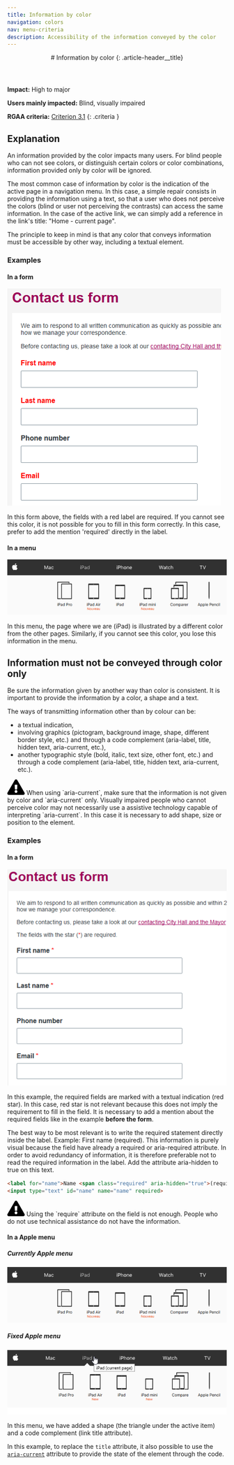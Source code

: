 ```yaml
---
title: Information by color
navigation: colors
nav: menu-criteria
description: Accessibility of the information conveyed by the color
---
```


<header>
# Information by color
{: .article-header__title}
</header>

**Impact:** High to major

**Users mainly impacted:** Blind, visually impaired

**RGAA criteria:** [Criterion 3.1](https://www.numerique.gouv.fr/publications/rgaa-accessibilite/methode-rgaa/criteres/#crit-3-1)
{: .criteria }

## Explanation

An information provided by the color impacts many users. For blind people who can not see colors, or distinguish certain colors or color combinations, information provided only by color will be ignored.

The most common case of information by color is the indication of the active page in a navigation menu. In this case, a simple repair consists in providing the information using a text, so that a user who does not perceive the colors (blind or user not perceiving the contrasts) can access the same information. In the case of the active link, we can simply add a reference in the link's title: "Home - current page".

The principle to keep in mind is that any color that conveys information must be accessible by other way, including a textual element.

### Examples

#### In a form

![Form example](../../img/color-3.1-1.png)

In this form above, the fields with a red label are required. If you cannot see this color, it is not possible for you to fill in this form correctly.
In this case, prefer to add the mention 'required' directly in the label.


#### In a menu

![Menu example](../../img/color-3.1-2.png)

In this menu, the page where we are (iPad) is illustrated by a different color from the other pages. Similarly, if you cannot see this color, you lose this information in the menu.

## Information must not be conveyed through color only

Be sure the information given by another way than color is consistent. It is important to provide the information by a color, a shape and a text.

The ways of transmitting information other than by colour can be:

* a textual indication,
* involving graphics (pictogram, background image, shape, different border style, etc.) and through a code complement (aria-label, title, hidden text, aria-current, etc.),
* another typographic style (bold, italic, text size, other font, etc.) and through a code complement (aria-label, title, hidden text, aria-current, etc.).

<div class="important">
<svg role="img" aria-label="Important" xmlns="http://www.w3.org/2000/svg" viewBox="0 0 576 512" width="40" height="36"><title>Important</title><path d="M569.517 440.013C587.975 472.007 564.806 512 527.94 512H48.054c-36.937 0-59.999-40.055-41.577-71.987L246.423 23.985c18.467-32.009 64.72-31.951 83.154 0l239.94 416.028zM288 354c-25.405 0-46 20.595-46 46s20.595 46 46 46 46-20.595 46-46-20.595-46-46-46zm-43.673-165.346l7.418 136c.347 6.364 5.609 11.346 11.982 11.346h48.546c6.373 0 11.635-4.982 11.982-11.346l7.418-136c.375-6.874-5.098-12.654-11.982-12.654h-63.383c-6.884 0-12.356 5.78-11.981 12.654z"/></svg>
When using `aria-current`, make sure that the information is not given by color and `aria-current` only. Visually impaired people who cannot perceive color may not necessarily use a assistive technology capable of interpreting `aria-current`. In this case it is necessary to add shape, size or position to the element.
</div>

### Examples

#### In a form

![Form example](../../img/color-3.2-1.png)

In this example, the required fields are marked with a textual indication (red star). In this case, red star is not relevant because this does not imply the requirement to fill in the field. It is necessary to add a mention about the required fields like in the example **before the form**.

The best way to be most relevant is to write the required statement directly inside the label. Example: First name (required). This information is purely visual because the field have already a required or aria-required attribute. In order to avoid redundancy of information, it is therefore preferable not to read the required information in the label. Add the attribute aria-hidden to true on this text.

```html
<label for="name">Name <span class="required" aria-hidden="true">(required)</span></label>
<input type="text" id="name" name="name" required>
```

<div class="important">
<svg role="img" aria-label="Important" xmlns="http://www.w3.org/2000/svg" viewBox="0 0 576 512" width="40" height="36"><title>Important</title><path d="M569.517 440.013C587.975 472.007 564.806 512 527.94 512H48.054c-36.937 0-59.999-40.055-41.577-71.987L246.423 23.985c18.467-32.009 64.72-31.951 83.154 0l239.94 416.028zM288 354c-25.405 0-46 20.595-46 46s20.595 46 46 46 46-20.595 46-46-20.595-46-46-46zm-43.673-165.346l7.418 136c.347 6.364 5.609 11.346 11.982 11.346h48.546c6.373 0 11.635-4.982 11.982-11.346l7.418-136c.375-6.874-5.098-12.654-11.982-12.654h-63.383c-6.884 0-12.356 5.78-11.981 12.654z"/></svg>
Using the `require` attribute on the field is not enough. People who do not use technical assistance do not have the information.
</div>

#### In a Apple menu

##### Currently Apple menu
![Bad menu example](../../img/color-3.1-2.png)

##### Fixed Apple menu
![Fixed menu example](../../img/color-3.2-2.png)

In this menu, we have added a shape (the triangle under the active item) and a code complement (link title attribute).

In this example, to replace the `title` attribute, it also possible to use the [`aria-current`](https://www.w3.org/TR/wai-aria-1.1/#aria-current) attribute to provide the state of the element through the code.


